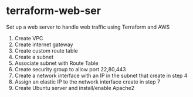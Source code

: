 # terraform-web-ser
Set up a web server to handle web traffic using Terraform and AWS
1. Create VPC
2. Create internet gateway
3. Create custom route table
4. Create a subnet
5. Associate subnet with Route Table
6. Create security group to allow port 22,80,443
7. Create a network interface with an IP in the subnet that create in step 4
8. Assign an elastic IP to the network interface create in step 7
9. Create Ubuntu server and install/enable Apache2
